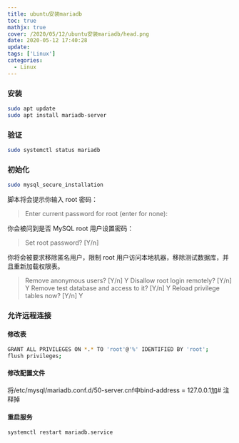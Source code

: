 ```yaml
---
title: ubuntu安装mariadb
toc: true
mathjx: true
cover: /2020/05/12/ubuntu安装mariadb/head.png
date: 2020-05-12 17:40:28
update:
tags: ['Linux']
categories:
  - Linux
---
```


### 安装
~~~bash
sudo apt update
sudo apt install mariadb-server
~~~

### 验证
~~~bash
sudo systemctl status mariadb
~~~

### 初始化
~~~bash
sudo mysql_secure_installation
~~~

脚本将会提示你输入 root 密码：
> Enter current password for root (enter for none):

你会被问到是否 MySQL root 用户设置密码：
> Set root password? [Y/n]

你将会被要求移除匿名用户，限制 root 用户访问本地机器，移除测试数据库，并且重新加载权限表。
>Remove anonymous users? [Y/n] Y
Disallow root login remotely? [Y/n] Y
Remove test database and access to it? [Y/n] Y
Reload privilege tables now? [Y/n] Y

### 允许远程连接
#### 修改表
~~~bash
GRANT ALL PRIVILEGES ON *.* TO 'root'@'%' IDENTIFIED BY 'root';
flush privileges;
~~~

#### 修改配置文件
将/etc/mysql/mariadb.conf.d/50-server.cnf中bind-address = 127.0.0.1加# 注释掉

#### 重启服务
~~~bash
systemctl restart mariadb.service
~~~
